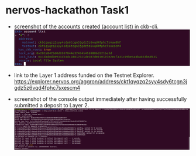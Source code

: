 # nervos-hackathon Task1
* screenshot of the accounts created (account list) in ckb-cli.
  ![account list](/1_createaccount/account_list.PNG)
   
* link to the Layer 1 address funded on the Testnet Explorer.
  https://explorer.nervos.org/aggron/address/ckt1qyqzq2syy4sdy6tcgn3jgdz5z6vqd4fphc7sxescm4
   
* screenshot of the console output immediately after having successfully submitted a deposit to Layer 2.
  ![Submit to Layer2](https://github.com/madanyc/nervos-hackathon/blob/main/1_createaccount/deposit_ckbytes_success.PNG?raw=true)

